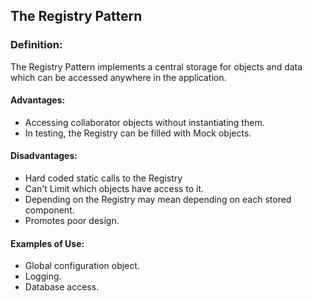 ## The Registry Pattern

### Definition:
The Registry Pattern implements a central storage for objects and data which
can be accessed anywhere in the application. 

#### Advantages:
* Accessing collaborator objects without instantiating them.
* In testing, the Registry can be filled with Mock objects.


#### Disadvantages:
* Hard coded static calls to the Registry
* Can't Limit which objects have access to it.
* Depending on the Registry may mean depending on each stored component.
* Promotes poor design.

#### Examples of Use:
* Global configuration object.
* Logging. 
* Database access.
